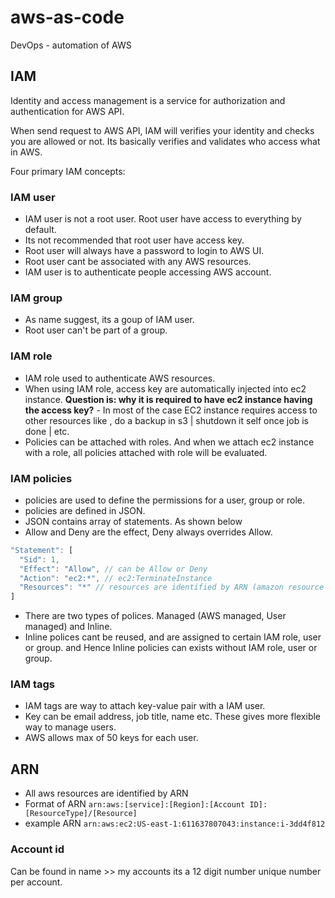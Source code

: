 # aws-as-code
DevOps - automation of AWS

## IAM

Identity and access management is a service for authorization and authentication for AWS API.

When send request to AWS API, IAM will verifies your identity and checks you are allowed or not. Its basically verifies and validates who access what in AWS.

Four primary IAM concepts:

### IAM user

- IAM user is not a root user. Root user have access to everything by default.
- Its not recommended that root user have access key.
- Root user will always have a password to login to AWS UI.
- Root user cant be associated with any AWS resources.
- IAM user is to  authenticate people accessing AWS account.

### IAM group

- As name suggest, its a goup of IAM user.
- Root user can't be part of a group.

### IAM role

- IAM role used to authenticate AWS resources.
- When using IAM role, access key are automatically injected into ec2 instance. **Question is: why it is required to have ec2 instance having the access key?** - In most of the case EC2 instance requires access to other resources like , do a backup in s3 | shutdown it self once job is done | etc.
- Policies can be attached with roles. And when we attach ec2 instance with a role, all policies attached with role will be evaluated.

### IAM policies

- policies are used to define the permissions for a user, group or role.
- policies are defined in JSON.
- JSON contains array of statements. As shown below
- Allow and Deny are the effect, Deny always overrides Allow.

```js
"Statement": [
  "Sid": 1,
  "Effect": "Allow", // can be Allow or Deny
  "Action": "ec2:*", // ec2:TerminateInstance
  "Resources": "*" // resources are identified by ARN (amazon resource name)
]
```

- There are two types of polices. Managed (AWS managed, User managed) and Inline.
- Inline polices cant be reused, and are assigned to certain IAM role, user or group. and Hence Inline policies can exists without IAM role, user or group.

### IAM tags

- IAM tags are way to attach key-value pair with a IAM user.
- Key can be email address, job title, name etc. These gives more flexible way to manage users.
- AWS allows max of 50 keys for each user.

## ARN

- All aws resources are identified by ARN
- Format of ARN `arn:aws:[service]:[Region]:[Account ID]:[ResourceType]/[Resource]`
- example ARN `arn:aws:ec2:US-east-1:611637807043:instance:i-3dd4f812`

### Account id

Can be found in name >> my accounts its a 12 digit number unique number per account.
